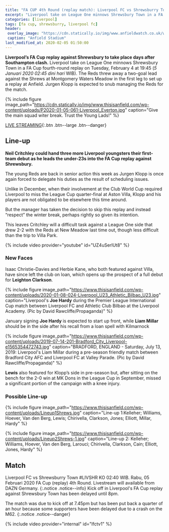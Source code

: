 ```yaml
---
title: "FA CUP 4th Round (replay match): Liverpool FC vs Shrewsburry Town"
excerpt: "Liverpool take on League One minnows Shrewsbury Town in a FA Cup fourth-round replay on Tuesday, February 4 at 19:45 (5 Januari 2020 02:45 dini hari WIB)."
categories: [liverpool]
tags: [fa cup, shrewsburry, liverpool fc]
header:
 overlay_image: "https://cdn.statically.io/img/www.anfieldwatch.co.uk/wp-content/uploads/2014/08/P170401-014-Liverpool_Everton-e1497712768935.jpg"
 caption: "Anfield Stadium"
last_modified_at: 2020-02-05 01:50:00
---
```

**Liverpool’s FA Cup replay against Shrewsbury to take place days after Southampton clash.** Liverpool take on League One minnows Shrewsbury Town in a FA Cup fourth-round replay on Tuesday, February 4 at 19:45 (_5 Januari 2020 02:45 dini hari_ WIB). The Reds threw away a two-goal lead against the Shrews at Montgomery Waters Meadow in the first leg to set up a replay at Anfield. Jurgen Klopp is expected to snub managing the Reds for the match. 

{% include figure image_path="https://cdn.statically.io/img/www.thisisanfield.com/wp-content/uploads/P2020-01-05-061-Liverpool_Everton.jpg" caption="Give the main squad witer break. Trust the Young Lads!" %}

[LIVE STREAMING](#match){:.btn .btn--large .btn--danger}

## Line-up

**Neil Critchley could hand three more Liverpool youngsters their first-team debut as he leads the under-23s into the FA Cup replay against Shrewsbury.**

The young Reds are back in senior action this week as Jurgen Klopp is once again forced to delegate his duties as the result of scheduling issues.

Unlike in December, when their involvement at the Club World Cup required Liverpool to miss the League Cup quarter-final at Aston Villa, Klopp and his players are not obligated to be elsewhere this time around.

But the manager has taken the decision to skip this replay and instead “respect” the winter break, perhaps rightly so given its intention.

This leaves Critchley will a difficult task against a League One side that drew 2-2 with the Reds at New Meadow last time out, though less difficult than the trip to Villa Park.

{% include video provider="youtube" id="UZ4uSerlUt8" %}

### New Faces

Isaac Christie-Davies and Herbie Kane, who both featured against Villa, have since left the club on loan, which opens up the prospect of a full debut for **Leighton Clarkson**.

{% include figure image_path="https://www.thisisanfield.com/wp-content/uploads/2020-01-08-024-Liverpool_U23_Athletic_Bilbao_U23.jpg" caption="Liverpool's **Joe Hardy** during the Premier League International Cup match between Liverpool FC and Athletic Club Bilbao at the Liverpool Academy. (Pic by David Rawcliffe/Propaganda)" %}

January signing **Joe Hardy** is expected to start up front, while **Liam Millar** should be in the side after his recall from a loan spell with Kilmarnock

{% include figure image_path="https://www.thisisanfield.com/wp-content/uploads/2019-07-14-201-Bradford_City_Liverpool-e1565354472743.jpg" caption="BRADFORD, ENGLAND - Saturday, July 13, 2019: Liverpool's Liam Millar during a pre-season friendly match between Bradford City AFC and Liverpool FC at Valley Parade. (Pic by David Rawcliffe/Propaganda)" %}

**Lewis** also featured for Klopp’s side in pre-season but, after sitting on the bench for the 2-0 win at MK Dons in the League Cup in September, missed a significant portion of the campaign with a knee injury.

### Possible Line-up

{% include figure image_path="https://www.thisisanfield.com/wp-content/uploads/Lineup1Shrews.jpg" caption="Line-up 1:Kelleher; Williams, Hoever, Van den Berg, Lewis; Chirivella, Clarkson, Jones; Elliott, Millar, Hardy" %}

{% include figure image_path="https://www.thisisanfield.com/wp-content/uploads/Lineup2Shrews-1.jpg" caption="Line-up 2: Kelleher; Williams, Hoever, Van den Berg, Larouci; Chirivella, Clarkson, Cain; Elliott, Jones, Hardy" %}

## Match

Liverpool FC vs Shrewsburry Town #LIVSHR KO 02:40 WIB. Rabu, 05 Februari 2020 FA Cup (replay) 4th Round. Livestream will available from DAZN Germany.
{:.notice .notice--info}
Kick off in Liverpool's FA Cup replay against Shrewsbury Town has been delayed until 8pm.

The match was due to kick off at 7.45pm but has been put back a quarter of an hour because some supporters have been delayed due to a crash on the M62.
{:.notice .notice--danger}


{% include video provider="internal" id="lfctv1" %}
